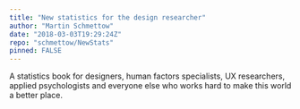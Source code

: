 ```yaml
---
title: "New statistics for the design researcher"
author: "Martin Schmettow"
date: "2018-03-03T19:29:24Z"
repo: "schmettow/NewStats"
pinned: FALSE
---
```


A statistics book for designers, human factors specialists, UX researchers, applied psychologists and everyone else who works hard to make this world a better place.
